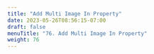 ```yaml
---
title: "Add Multi Image In Property"
date: 2023-05-26T08:56:15-07:00
draft: false
menuTitle: "76. Add Multi Image In Property"
weight: 76
---
```


